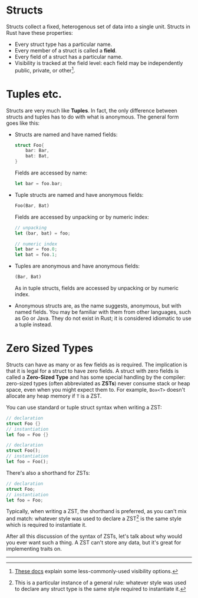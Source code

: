 # Structs

Structs collect a fixed, heterogenous set of data into a single unit. Structs in Rust have these properties:

- Every struct type has a particular name.
- Every member of a struct is called a **field**.
- Every field of a struct has a particular name.
- Visibility is tracked at the field level: each field may be independently public, private, or other[^1].

# Tuples etc.

Structs are very much like **Tuples**. In fact, the only difference between structs and tuples has to do with what is anonymous. The general form goes like this:

- Structs are named and have named fields:

  ```rust
  struct Foo{
      bar: Bar,
      bat: Bat,
  }
  ```

  Fields are accessed by name:

  ```rust
  let bar = foo.bar;
  ```

- Tuple structs are named and have anonymous fields:

  ```rust
  Foo(Bar, Bat)
  ```

  Fields are accessed by unpacking or by numeric index:

  ```rust
  // unpacking
  let (bar, bat) = foo;
  ```

  ```rust
  // numeric index
  let bar = foo.0;
  let bat = foo.1;
  ```

- Tuples are anonymous and have anonymous fields:

  ```rust
  (Bar, Bat)
  ```

  As in tuple structs, fields are accessed by unpacking or by numeric index.

- Anonymous structs are, as the name suggests, anonymous, but with named fields. You may be familiar with them from other languages, such as Go or Java. They do not exist in Rust; it is considered idiomatic to use a tuple instead.

# Zero Sized Types

Structs can have as many or as few fields as is required. The implication is that it is legal for a struct to have zero fields. A struct with zero fields is called a **Zero-Sized Type** and has some special handling by the compiler: zero-sized types (often abbreviated as **ZSTs**) never consume stack or heap space, even when you might expect them to. For example, `Box<T>` doesn't allocate any heap memory if `T` is a ZST.

You can use standard or tuple struct syntax when writing a ZST:

```rust
// declaration
struct Foo {}
// instantiation
let foo = Foo {}
```

```rust
// declaration
struct Foo();
// instantiation
let foo = Foo();
```

There's also a shorthand for ZSTs:

```rust
// declaration
struct Foo;
// instantiation
let foo = Foo;
```

Typically, when writing a ZST, the shorthand is preferred, as you can't mix and match: whatever style was used to declare a ZST[^2] is the same style which is required to instantiate it.

After all this discussion of the syntax of ZSTs, let's talk about why would you ever want such a thing. A ZST can't store any data, but it's great for implementing traits on.

---

[^1]: [These docs](https://doc.rust-lang.org/reference/visibility-and-privacy.html) explain some less-commonly-used visibility options.
[^2]: This is a particular instance of a general rule: whatever style was used to declare any struct type is the same style required to instantiate it.

